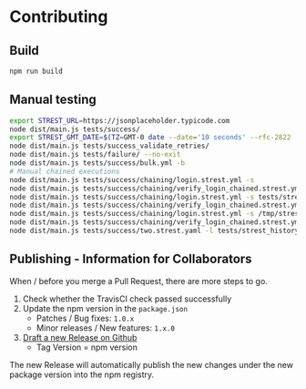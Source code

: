 # Contributing

## Build

```bash
npm run build
```

## Manual testing

```bash
export STREST_URL=https://jsonplaceholder.typicode.com
node dist/main.js tests/success/
export STREST_GMT_DATE=$(TZ=GMT-0 date --date='10 seconds' --rfc-2822 | sed "s/+0000/GMT/g")
node dist/main.js tests/success_validate_retries/
node dist/main.js tests/failure/ --no-exit
node dist/main.js tests/success/bulk.yml -b
# Manual chained executions
node dist/main.js tests/success/chaining/login.strest.yml -s
node dist/main.js tests/success/chaining/verify_login_chained.strest.yml -l -s
node dist/main.js tests/success/chaining/login.strest.yml -s tests/strest_history.json
node dist/main.js tests/success/chaining/verify_login_chained.strest.yml -l tests/strest_history.json -s tests/strest_history.json
node dist/main.js tests/success/chaining/login.strest.yml -s /tmp/strest_history.json
node dist/main.js tests/success/chaining/verify_login_chained.strest.yml -l /tmp/strest_history.json -s /tmp/strest_history.json
node dist/main.js tests/success/two.strest.yaml -l tests/strest_history.json -s tests/strest_history.json -k todoTwo
```

## Publishing - Information for Collaborators

When / before you merge a Pull Request, there are more steps to go.

1. Check whether the TravisCI check passed successfully
2. Update the npm version in the `package.json`
    - Patches / Bug fixes: `1.0.x`
    - Minor releases / New features: `1.x.0`
3. [Draft a new Release on Github](https://github.com/eykrehbein/strest/releases/new)
    - Tag Version = npm version

The new Release will automatically publish the new changes under the new package version into the npm registry.

